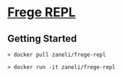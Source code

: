 # [Frege REPL](https://github.com/Frege/frege-repl)

## Getting Started

```
> docker pull zaneli/frege-repl

> docker run -it zaneli/frege-repl
```
